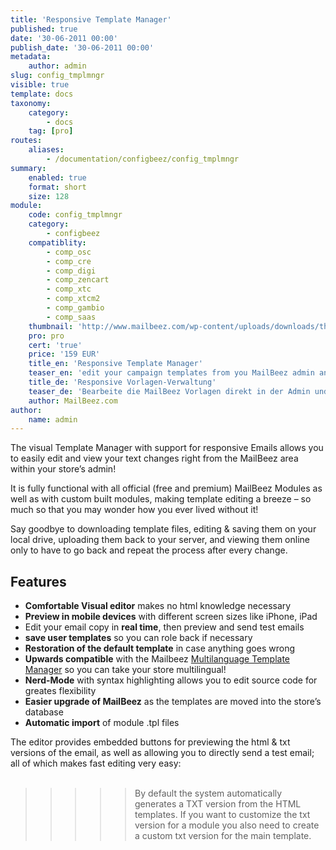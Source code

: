 ```yaml
---
title: 'Responsive Template Manager'
published: true
date: '30-06-2011 00:00'
publish_date: '30-06-2011 00:00'
metadata:
    author: admin
slug: config_tmplmngr
visible: true
template: docs
taxonomy:
    category:
        - docs
    tag: [pro]
routes:
    aliases:
        - /documentation/configbeez/config_tmplmngr
summary:
    enabled: true
    format: short
    size: 128
module:
    code: config_tmplmngr
    category:
        - configbeez
    compatiblity:
        - comp_osc
        - comp_cre
        - comp_digi
        - comp_zencart
        - comp_xtc
        - comp_xtcm2        
        - comp_gambio
        - comp_saas
    thumbnail: 'http://www.mailbeez.com/wp-content/uploads/downloads/thumbnails/2011/08/icon_321.png'
    pro: pro
    cert: 'true'
    price: '159 EUR'
    title_en: 'Responsive Template Manager'
    teaser_en: 'edit your campaign templates from you MailBeez admin and send responsive Emails'
    title_de: 'Responsive Vorlagen-Verwaltung'
    teaser_de: 'Bearbeite die MailBeez Vorlagen direkt in der Admin und versende responsive Emails'
    author: MailBeez.com
author:
    name: admin
---
```


The visual Template Manager with support for responsive Emails allows you to easily edit and view your text changes right from the MailBeez area within your store’s admin! 

It is fully functional with all official (free and premium) MailBeez Modules as well as with custom built modules, making template editing a breeze – so much so that you may wonder how you ever lived without it!

Say goodbye to downloading template files, editing & saving them on your local drive, uploading them back to your server, and viewing them online only to have to go back and repeat the process after every change.  

## Features

- **Comfortable Visual editor** makes no html knowledge necessary
- **Preview in mobile devices** with different screen sizes like iPhone, iPad
- Edit your email copy in **real time**, then preview and send test emails
- **save user templates** so you can role back if necessary
- **Restoration of the default template** in case anything goes wrong
- **Upwards compatible** with the Mailbeez [Multilanguage Template Manager](/documentation/configbeez/config_tmplmngr_lng/ "Multilanguage Template Manager") so you can take your store multilingual!
- **Nerd-Mode** with syntax highlighting allows you to edit source code  for greates flexibility
- **Easier upgrade of MailBeez** as the templates are moved into the store’s database
- **Automatic import** of module .tpl files

The editor provides embedded buttons for previewing the html & txt versions of the email, as well as allowing you to directly send a test email; all of which makes fast editing very easy:  
  
  
>>>>>By default the system automatically generates a TXT version from the HTML templates. If you want to customize the txt version for a module you also need to create a custom txt version for the main template.